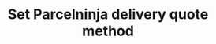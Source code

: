 ---
title: "Set Parcelninja delivery quote method"
name: "fulfillmentservicemeta_parcelninja"
key: "quote_code"
description: "Set specific quote code to use for delivery. See documentation on codes https://parcelninja.docs.apiary.io/#reference/delivery-quoting/get-delivery-quotes/get-list-of-delivery-quotes"
user_friendly_description: "Parcelninja can request quotes from multiple couriers based on a specific delivery type such as same day, overnight, next working day, 2 working days. You can set if you only want to request quotes for one of these."
default: "S1"
values: []
tags: [fulfillmentservicemeta,parcelninja]
type: "meta"
process: "fulfillments"
headless: true
---